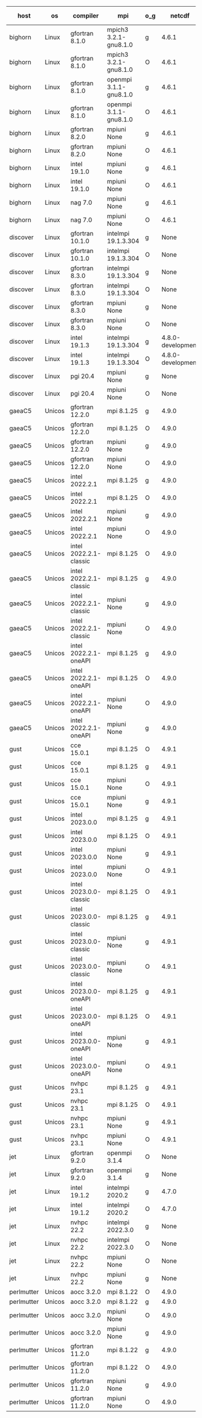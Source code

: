 

| host     | os       | compiler                              | mpi                      | o_g        | netcdf        | build       | u_pass          | u_fail          | s_pass            | s_fail            | e_pass             | e_fail             | nuopc_pass       | nuopc_fail       | artifacts link          |
|----------|----------|---------------------------------------|--------------------------|------------|---------------|-------------|-----------------|-----------------|-------------------|-------------------|--------------------|--------------------|------------------|------------------|-------------------------|
| bighorn | Linux | gfortran 8.1.0 | mpich3 3.2.1-gnu8.1.0  | g | 4.6.1  | PASS | 13919 | 0 | 49 | 0 | 80 | 0 | 52 | 0 | <a href="https://github.com/esmf-org/esmf-test-artifacts/tree/b4337c7f51733c13a0578c5457574ebf5938ef8a/feature_fill_nan/gfortran/8.1.0/g/mpich3/3.2.1-gnu8.1.0" target="_blank">b4337c7</a> | 
| bighorn | Linux | gfortran 8.1.0 | mpich3 3.2.1-gnu8.1.0  | O | 4.6.1  | PASS | 13919 | 0 | 49 | 0 | 80 | 0 | 52 | 0 | <a href="https://github.com/esmf-org/esmf-test-artifacts/tree/4911e97340f296676f260d3d201f1e55299e9cdb/feature_fill_nan/gfortran/8.1.0/O/mpich3/3.2.1-gnu8.1.0" target="_blank">4911e97</a> | 
| bighorn | Linux | gfortran 8.1.0 | openmpi 3.1.1-gnu8.1.0  | g | 4.6.1  | PASS | 13919 | 0 | 49 | 0 | 80 | 0 | 52 | 0 | <a href="https://github.com/esmf-org/esmf-test-artifacts/tree/508ee68e1eb45923b052936631fb33b21b550130/feature_fill_nan/gfortran/8.1.0/g/openmpi/3.1.1-gnu8.1.0" target="_blank">508ee68</a> | 
| bighorn | Linux | gfortran 8.1.0 | openmpi 3.1.1-gnu8.1.0  | O | 4.6.1  | PASS | 13919 | 0 | 49 | 0 | 80 | 0 | 52 | 0 | <a href="https://github.com/esmf-org/esmf-test-artifacts/tree/d1cca6aefe99f0696513b558ef5e2a041bab673f/feature_fill_nan/gfortran/8.1.0/O/openmpi/3.1.1-gnu8.1.0" target="_blank">d1cca6a</a> | 
| bighorn | Linux | gfortran 8.2.0 | mpiuni None  | g | 4.6.1  | PASS | 12339 | 0 | 8 | 0 | 43 | 0 | None | None | <a href="https://github.com/esmf-org/esmf-test-artifacts/tree/75a5b901e8c76262063d19b72d7d67d9e818516c/feature_fill_nan/gfortran/8.2.0/g/mpiuni/None" target="_blank">75a5b90</a> | 
| bighorn | Linux | gfortran 8.2.0 | mpiuni None  | O | 4.6.1  | PASS | 12339 | 0 | 8 | 0 | 43 | 0 | None | None | <a href="https://github.com/esmf-org/esmf-test-artifacts/tree/6fc889af757e859b41dffa9451dc44c830684879/feature_fill_nan/gfortran/8.2.0/O/mpiuni/None" target="_blank">6fc889a</a> | 
| bighorn | Linux | intel 19.1.0 | mpiuni None  | g | 4.6.1  | PASS | 12339 | 0 | 8 | 0 | 43 | 0 | None | None | <a href="https://github.com/esmf-org/esmf-test-artifacts/tree/0de7ae7ea6a44855260ed8b64c787c73a3da2368/feature_fill_nan/intel/19.1.0/g/mpiuni/None" target="_blank">0de7ae7</a> | 
| bighorn | Linux | intel 19.1.0 | mpiuni None  | O | 4.6.1  | PASS | 12339 | 0 | 8 | 0 | 43 | 0 | None | None | <a href="https://github.com/esmf-org/esmf-test-artifacts/tree/e947cdf8146709ae24f358b4dce704c9a2f0f7cb/feature_fill_nan/intel/19.1.0/O/mpiuni/None" target="_blank">e947cdf</a> | 
| bighorn | Linux | nag 7.0 | mpiuni None  | g | 4.6.1  | PASS | 12339 | 0 | 8 | 0 | 43 | 0 | None | None | <a href="https://github.com/esmf-org/esmf-test-artifacts/tree/4d67957c9ee9ef8b0e4e13e923079806ecfb6426/feature_fill_nan/nag/7.0/g/mpiuni/None" target="_blank">4d67957</a> | 
| bighorn | Linux | nag 7.0 | mpiuni None  | O | 4.6.1  | PASS | 12339 | 0 | 8 | 0 | 43 | 0 | None | None | <a href="https://github.com/esmf-org/esmf-test-artifacts/tree/2fa20933c967d7fbc797a7d6b5042c0791fcdfb4/feature_fill_nan/nag/7.0/O/mpiuni/None" target="_blank">2fa2093</a> | 
| discover | Linux | gfortran 10.1.0 | intelmpi 19.1.3.304  | g | None  | PASS | 13904 | 15 | 49 | 0 | 80 | 0 | 52 | 0 | <a href="https://github.com/esmf-org/esmf-test-artifacts/tree/9faaa98d279a78d2b4159f0c538957478326af5a/feature_fill_nan/gfortran/10.1.0/g/intelmpi/19.1.3.304" target="_blank">9faaa98</a> | 
| discover | Linux | gfortran 10.1.0 | intelmpi 19.1.3.304  | O | None  | PASS | 13904 | 15 | 49 | 0 | 80 | 0 | 52 | 0 | <a href="https://github.com/esmf-org/esmf-test-artifacts/tree/f2d97e4981e20b0667866ebeda40677e55f1e096/feature_fill_nan/gfortran/10.1.0/O/intelmpi/19.1.3.304" target="_blank">f2d97e4</a> | 
| discover | Linux | gfortran 8.3.0 | intelmpi 19.1.3.304  | g | None  | PASS | 13904 | 15 | 49 | 0 | 80 | 0 | 52 | 0 | <a href="https://github.com/esmf-org/esmf-test-artifacts/tree/c5f18187f2903922dc9f02e7e25107bf945e7a41/feature_fill_nan/gfortran/8.3.0/g/intelmpi/19.1.3.304" target="_blank">c5f1818</a> | 
| discover | Linux | gfortran 8.3.0 | intelmpi 19.1.3.304  | O | None  | PASS | 13904 | 15 | 49 | 0 | 80 | 0 | 52 | 0 | <a href="https://github.com/esmf-org/esmf-test-artifacts/tree/077288844f3b5b62f737af2e799221e31f716aba/feature_fill_nan/gfortran/8.3.0/O/intelmpi/19.1.3.304" target="_blank">0772888</a> | 
| discover | Linux | gfortran 8.3.0 | mpiuni None  | g | None  | PASS | 12339 | 0 | 8 | 0 | 43 | 0 | None | None | <a href="https://github.com/esmf-org/esmf-test-artifacts/tree/02c146fc5c0834103c7e4f2d5dfcdd1bdee9138a/feature_fill_nan/gfortran/8.3.0/g/mpiuni/None" target="_blank">02c146f</a> | 
| discover | Linux | gfortran 8.3.0 | mpiuni None  | O | None  | PASS | 12339 | 0 | 8 | 0 | 43 | 0 | None | None | <a href="https://github.com/esmf-org/esmf-test-artifacts/tree/601223581384083b0285161a544369aac857c6f2/feature_fill_nan/gfortran/8.3.0/O/mpiuni/None" target="_blank">6012235</a> | 
| discover | Linux | intel 19.1.3 | intelmpi 19.1.3.304  | g | 4.8.0-development  | PASS | None | None | None | None | None | None | None | None | <a href="https://github.com/esmf-org/esmf-test-artifacts/tree/f29848e3467b811bb98d9565703ed2d6bd0305a3/feature_fill_nan/intel/19.1.3/g/intelmpi/19.1.3.304" target="_blank">f29848e</a> | 
| discover | Linux | intel 19.1.3 | intelmpi 19.1.3.304  | O | 4.8.0-development  | PASS | None | None | None | None | None | None | None | None | <a href="https://github.com/esmf-org/esmf-test-artifacts/tree/0ea6e0fb0bba2e0af76d00455127fba4f2260f75/feature_fill_nan/intel/19.1.3/O/intelmpi/19.1.3.304" target="_blank">0ea6e0f</a> | 
| discover | Linux | pgi 20.4 | mpiuni None  | g | None  | PASS | None | None | None | None | None | None | None | None | <a href="https://github.com/esmf-org/esmf-test-artifacts/tree/1f23b99df228c66c463ff8a53226dd9d83089ecd/feature_fill_nan/pgi/20.4/g/mpiuni/None" target="_blank">1f23b99</a> | 
| discover | Linux | pgi 20.4 | mpiuni None  | O | None  | PASS | None | None | None | None | None | None | None | None | <a href="https://github.com/esmf-org/esmf-test-artifacts/tree/35b45695d99041e012c50d4aed766ea05f69f361/feature_fill_nan/pgi/20.4/O/mpiuni/None" target="_blank">35b4569</a> | 
| gaeaC5 | Unicos | gfortran 12.2.0 | mpi 8.1.25  | g | 4.9.0  | PASS | 13919 | 0 | 49 | 0 | 80 | 0 | 52 | 0 | <a href="https://github.com/esmf-org/esmf-test-artifacts/tree/98fcb8d7d7b5678478a4893bc3338df67516f47b/feature_fill_nan/gfortran/12.2.0/g/mpi/8.1.25" target="_blank">98fcb8d</a> | 
| gaeaC5 | Unicos | gfortran 12.2.0 | mpi 8.1.25  | O | 4.9.0  | PASS | 13919 | 0 | 49 | 0 | 80 | 0 | 52 | 0 | <a href="https://github.com/esmf-org/esmf-test-artifacts/tree/a8b74715a0023f9c0585d1e65c7daca3a8b8b18c/feature_fill_nan/gfortran/12.2.0/O/mpi/8.1.25" target="_blank">a8b7471</a> | 
| gaeaC5 | Unicos | gfortran 12.2.0 | mpiuni None  | g | 4.9.0  | PASS | 12339 | 0 | 8 | 0 | 43 | 0 | None | None | <a href="https://github.com/esmf-org/esmf-test-artifacts/tree/8fcd36e24406e5745653bf0e9fd86b91a3734810/feature_fill_nan/gfortran/12.2.0/g/mpiuni/None" target="_blank">8fcd36e</a> | 
| gaeaC5 | Unicos | gfortran 12.2.0 | mpiuni None  | O | 4.9.0  | PASS | 12339 | 0 | 8 | 0 | 43 | 0 | None | None | <a href="https://github.com/esmf-org/esmf-test-artifacts/tree/f2756f0b645639a6f545d7ca11df59b542aba4eb/feature_fill_nan/gfortran/12.2.0/O/mpiuni/None" target="_blank">f2756f0</a> | 
| gaeaC5 | Unicos | intel 2022.2.1 | mpi 8.1.25  | g | 4.9.0  | PASS | 13919 | 0 | 49 | 0 | 80 | 0 | 52 | 0 | <a href="https://github.com/esmf-org/esmf-test-artifacts/tree/60515765a4fc0b7a6417ea73a66cdc7245c39424/feature_fill_nan/intel/2022.2.1/g/mpi/8.1.25" target="_blank">6051576</a> | 
| gaeaC5 | Unicos | intel 2022.2.1 | mpi 8.1.25  | O | 4.9.0  | PASS | 13919 | 0 | 49 | 0 | 80 | 0 | 52 | 0 | <a href="https://github.com/esmf-org/esmf-test-artifacts/tree/2ef3e4843f51bc1e86200bce4edc92c3491be0ae/feature_fill_nan/intel/2022.2.1/O/mpi/8.1.25" target="_blank">2ef3e48</a> | 
| gaeaC5 | Unicos | intel 2022.2.1 | mpiuni None  | g | 4.9.0  | PASS | 12339 | 0 | 8 | 0 | 43 | 0 | None | None | <a href="https://github.com/esmf-org/esmf-test-artifacts/tree/3e51376735547a65958e59081cb1399dbf36e003/feature_fill_nan/intel/2022.2.1/g/mpiuni/None" target="_blank">3e51376</a> | 
| gaeaC5 | Unicos | intel 2022.2.1 | mpiuni None  | O | 4.9.0  | PASS | 12339 | 0 | 8 | 0 | 43 | 0 | None | None | <a href="https://github.com/esmf-org/esmf-test-artifacts/tree/6ca5bb232aacd1ec90df5f8ace4199bd83e73c7d/feature_fill_nan/intel/2022.2.1/O/mpiuni/None" target="_blank">6ca5bb2</a> | 
| gaeaC5 | Unicos | intel 2022.2.1-classic | mpi 8.1.25  | O | 4.9.0  | PASS | 13919 | 0 | 49 | 0 | 80 | 0 | 52 | 0 | <a href="https://github.com/esmf-org/esmf-test-artifacts/tree/369bca40fefcb0ca069935eb13c6e7f5b8e3722e/feature_fill_nan/intel/2022.2.1-classic/O/mpi/8.1.25" target="_blank">369bca4</a> | 
| gaeaC5 | Unicos | intel 2022.2.1-classic | mpi 8.1.25  | g | 4.9.0  | PASS | 13919 | 0 | 49 | 0 | 80 | 0 | 52 | 0 | <a href="https://github.com/esmf-org/esmf-test-artifacts/tree/424f766e906f2537b82a0e74a0ae6268979782c3/feature_fill_nan/intel/2022.2.1-classic/g/mpi/8.1.25" target="_blank">424f766</a> | 
| gaeaC5 | Unicos | intel 2022.2.1-classic | mpiuni None  | g | 4.9.0  | PASS | 12339 | 0 | 8 | 0 | 43 | 0 | None | None | <a href="https://github.com/esmf-org/esmf-test-artifacts/tree/47ffb7ea6cbe3b551db788ac24ca1aedcad89e98/feature_fill_nan/intel/2022.2.1-classic/g/mpiuni/None" target="_blank">47ffb7e</a> | 
| gaeaC5 | Unicos | intel 2022.2.1-classic | mpiuni None  | O | 4.9.0  | PASS | 12339 | 0 | 8 | 0 | 43 | 0 | None | None | <a href="https://github.com/esmf-org/esmf-test-artifacts/tree/6b75282f5ba1326d3a812b4532348f1d06b6f1ae/feature_fill_nan/intel/2022.2.1-classic/O/mpiuni/None" target="_blank">6b75282</a> | 
| gaeaC5 | Unicos | intel 2022.2.1-oneAPI | mpi 8.1.25  | g | 4.9.0  | FAIL | None | None | None | None | None | None | None | None | <a href="https://github.com/esmf-org/esmf-test-artifacts/tree/5dff199e6f53488bbb65ab7ce72d60ee47a5d93a/feature_fill_nan/intel/2022.2.1-oneAPI/g/mpi/8.1.25" target="_blank">5dff199</a> | 
| gaeaC5 | Unicos | intel 2022.2.1-oneAPI | mpi 8.1.25  | O | 4.9.0  | FAIL | None | None | None | None | None | None | None | None | <a href="https://github.com/esmf-org/esmf-test-artifacts/tree/18455b9b97f7d9b8093c30bb2bc0e9c5902ad975/feature_fill_nan/intel/2022.2.1-oneAPI/O/mpi/8.1.25" target="_blank">18455b9</a> | 
| gaeaC5 | Unicos | intel 2022.2.1-oneAPI | mpiuni None  | O | 4.9.0  | FAIL | None | None | None | None | None | None | None | None | <a href="https://github.com/esmf-org/esmf-test-artifacts/tree/53e0158980794f5178368d9646c39807f15d318e/feature_fill_nan/intel/2022.2.1-oneAPI/O/mpiuni/None" target="_blank">53e0158</a> | 
| gaeaC5 | Unicos | intel 2022.2.1-oneAPI | mpiuni None  | g | 4.9.0  | FAIL | None | None | None | None | None | None | None | None | <a href="https://github.com/esmf-org/esmf-test-artifacts/tree/63e16b6e2bf10d369824abff8a2d4e5ace8015e8/feature_fill_nan/intel/2022.2.1-oneAPI/g/mpiuni/None" target="_blank">63e16b6</a> | 
| gust | Unicos | cce 15.0.1 | mpi 8.1.25  | O | 4.9.1  | PASS | 13839 | 80 | 49 | 0 | 80 | 0 | 51 | 1 | <a href="https://github.com/esmf-org/esmf-test-artifacts/tree/cc39c0bbde1d261390489f030c9f1c49ecf6d942/feature_fill_nan/cce/15.0.1/O/mpi/8.1.25" target="_blank">cc39c0b</a> | 
| gust | Unicos | cce 15.0.1 | mpi 8.1.25  | g | 4.9.1  | PASS | 13841 | 78 | 49 | 0 | 80 | 0 | 51 | 1 | <a href="https://github.com/esmf-org/esmf-test-artifacts/tree/d2ed1cdf46ec8a283a3d30977bafbd367209fbb4/feature_fill_nan/cce/15.0.1/g/mpi/8.1.25" target="_blank">d2ed1cd</a> | 
| gust | Unicos | cce 15.0.1 | mpiuni None  | O | 4.9.1  | PASS | 12261 | 78 | 8 | 0 | 43 | 0 | None | None | <a href="https://github.com/esmf-org/esmf-test-artifacts/tree/dcc21159ac041e99bce3482b0b40dcf5f8649ee8/feature_fill_nan/cce/15.0.1/O/mpiuni/None" target="_blank">dcc2115</a> | 
| gust | Unicos | cce 15.0.1 | mpiuni None  | g | 4.9.1  | PASS | 12263 | 76 | 8 | 0 | 43 | 0 | None | None | <a href="https://github.com/esmf-org/esmf-test-artifacts/tree/3822b2404448056a0d2159f0a4456c8c1ccfce9f/feature_fill_nan/cce/15.0.1/g/mpiuni/None" target="_blank">3822b24</a> | 
| gust | Unicos | intel 2023.0.0 | mpi 8.1.25  | g | 4.9.1  | PASS | 13919 | 0 | 49 | 0 | 80 | 0 | 52 | 0 | <a href="https://github.com/esmf-org/esmf-test-artifacts/tree/1bd4abd6a622fcd1e6f6275be7ca87cefd4ea9f3/feature_fill_nan/intel/2023.0.0/g/mpi/8.1.25" target="_blank">1bd4abd</a> | 
| gust | Unicos | intel 2023.0.0 | mpi 8.1.25  | O | 4.9.1  | PASS | 13919 | 0 | 49 | 0 | 80 | 0 | 52 | 0 | <a href="https://github.com/esmf-org/esmf-test-artifacts/tree/54c199be870377ee4f92f759107a55df0ced47db/feature_fill_nan/intel/2023.0.0/O/mpi/8.1.25" target="_blank">54c199b</a> | 
| gust | Unicos | intel 2023.0.0 | mpiuni None  | g | 4.9.1  | PASS | 12339 | 0 | 8 | 0 | 43 | 0 | None | None | <a href="https://github.com/esmf-org/esmf-test-artifacts/tree/02f934caf52336b219410b2cdc31cc8114f7b057/feature_fill_nan/intel/2023.0.0/g/mpiuni/None" target="_blank">02f934c</a> | 
| gust | Unicos | intel 2023.0.0 | mpiuni None  | O | 4.9.1  | PASS | 12339 | 0 | 8 | 0 | 43 | 0 | None | None | <a href="https://github.com/esmf-org/esmf-test-artifacts/tree/8e0f3ee8260bc93f8055eab72c82dd77e96ab7f0/feature_fill_nan/intel/2023.0.0/O/mpiuni/None" target="_blank">8e0f3ee</a> | 
| gust | Unicos | intel 2023.0.0-classic | mpi 8.1.25  | O | 4.9.1  | PASS | 13919 | 0 | 49 | 0 | 80 | 0 | 52 | 0 | <a href="https://github.com/esmf-org/esmf-test-artifacts/tree/c46fed36476ed5817b8cfa5fcedd797a69e9827d/feature_fill_nan/intel/2023.0.0-classic/O/mpi/8.1.25" target="_blank">c46fed3</a> | 
| gust | Unicos | intel 2023.0.0-classic | mpi 8.1.25  | g | 4.9.1  | PASS | 13919 | 0 | 49 | 0 | 80 | 0 | 52 | 0 | <a href="https://github.com/esmf-org/esmf-test-artifacts/tree/a4beb66695017e869aa14e61e08422d99a820c59/feature_fill_nan/intel/2023.0.0-classic/g/mpi/8.1.25" target="_blank">a4beb66</a> | 
| gust | Unicos | intel 2023.0.0-classic | mpiuni None  | g | 4.9.1  | PASS | 12339 | 0 | 8 | 0 | 43 | 0 | None | None | <a href="https://github.com/esmf-org/esmf-test-artifacts/tree/f3284adcdc0c9963050e316e9886f5002d88e1bf/feature_fill_nan/intel/2023.0.0-classic/g/mpiuni/None" target="_blank">f3284ad</a> | 
| gust | Unicos | intel 2023.0.0-classic | mpiuni None  | O | 4.9.1  | PASS | 12339 | 0 | 8 | 0 | 43 | 0 | None | None | <a href="https://github.com/esmf-org/esmf-test-artifacts/tree/78ec723ebd0694b4adfd8accd6641f8d3ffd2ba0/feature_fill_nan/intel/2023.0.0-classic/O/mpiuni/None" target="_blank">78ec723</a> | 
| gust | Unicos | intel 2023.0.0-oneAPI | mpi 8.1.25  | g | 4.9.1  | PASS | 13919 | 0 | 49 | 0 | 80 | 0 | 40 | 12 | <a href="https://github.com/esmf-org/esmf-test-artifacts/tree/595c730cd0c8c1def64056175ebbe53b41699fa3/feature_fill_nan/intel/2023.0.0-oneAPI/g/mpi/8.1.25" target="_blank">595c730</a> | 
| gust | Unicos | intel 2023.0.0-oneAPI | mpi 8.1.25  | O | 4.9.1  | PASS | 13919 | 0 | 48 | 1 | 80 | 0 | 40 | 12 | <a href="https://github.com/esmf-org/esmf-test-artifacts/tree/6af7d445ed9d660f9f009145a1c53a6007f82ed2/feature_fill_nan/intel/2023.0.0-oneAPI/O/mpi/8.1.25" target="_blank">6af7d44</a> | 
| gust | Unicos | intel 2023.0.0-oneAPI | mpiuni None  | g | 4.9.1  | PASS | 12339 | 0 | 8 | 0 | 43 | 0 | None | None | <a href="https://github.com/esmf-org/esmf-test-artifacts/tree/b762f4b8fcd591188adc3d5352be976283b55aed/feature_fill_nan/intel/2023.0.0-oneAPI/g/mpiuni/None" target="_blank">b762f4b</a> | 
| gust | Unicos | intel 2023.0.0-oneAPI | mpiuni None  | O | 4.9.1  | PASS | 12339 | 0 | 8 | 0 | 43 | 0 | None | None | <a href="https://github.com/esmf-org/esmf-test-artifacts/tree/2834856173d6168831d859e3b397f5f3402d44c2/feature_fill_nan/intel/2023.0.0-oneAPI/O/mpiuni/None" target="_blank">2834856</a> | 
| gust | Unicos | nvhpc 23.1 | mpi 8.1.25  | g | 4.9.1  | PASS | 13021 | 898 | 35 | 14 | 66 | 14 | 10 | 42 | <a href="https://github.com/esmf-org/esmf-test-artifacts/tree/3ae854b3ecf2aa7ec764e0a441d0941e713349c5/feature_fill_nan/nvhpc/23.1/g/mpi/8.1.25" target="_blank">3ae854b</a> | 
| gust | Unicos | nvhpc 23.1 | mpi 8.1.25  | O | 4.9.1  | PASS | 13916 | 3 | 49 | 0 | 80 | 0 | 45 | 7 | <a href="https://github.com/esmf-org/esmf-test-artifacts/tree/96c1201e1b7570b4342f57a2173998ec92d6aa0e/feature_fill_nan/nvhpc/23.1/O/mpi/8.1.25" target="_blank">96c1201</a> | 
| gust | Unicos | nvhpc 23.1 | mpiuni None  | g | 4.9.1  | PASS | 11701 | 638 | 4 | 4 | 40 | 3 | None | None | <a href="https://github.com/esmf-org/esmf-test-artifacts/tree/1d90f99da636666bfcb50c36afd38af00b45f689/feature_fill_nan/nvhpc/23.1/g/mpiuni/None" target="_blank">1d90f99</a> | 
| gust | Unicos | nvhpc 23.1 | mpiuni None  | O | 4.9.1  | PASS | 12337 | 2 | 8 | 0 | 43 | 0 | None | None | <a href="https://github.com/esmf-org/esmf-test-artifacts/tree/f6c2e102e50309972b0775e92fc5249946d33c84/feature_fill_nan/nvhpc/23.1/O/mpiuni/None" target="_blank">f6c2e10</a> | 
| jet | Linux | gfortran 9.2.0 | openmpi 3.1.4  | O | None  | PASS | 13919 | 0 | 49 | 0 | 80 | 0 | 52 | 0 | <a href="https://github.com/esmf-org/esmf-test-artifacts/tree/b4ab206a0f419d4285d846ee16ffce7e35a516c8/feature_fill_nan/gfortran/9.2.0/O/openmpi/3.1.4" target="_blank">b4ab206</a> | 
| jet | Linux | gfortran 9.2.0 | openmpi 3.1.4  | g | None  | PASS | 13919 | 0 | 49 | 0 | 80 | 0 | 52 | 0 | <a href="https://github.com/esmf-org/esmf-test-artifacts/tree/2f88f4599d6f96f6a4886ac76121df82144b814a/feature_fill_nan/gfortran/9.2.0/g/openmpi/3.1.4" target="_blank">2f88f45</a> | 
| jet | Linux | intel 19.1.2 | intelmpi 2020.2  | g | 4.7.0  | PASS | None | None | None | None | None | None | None | None | <a href="https://github.com/esmf-org/esmf-test-artifacts/tree/a2542b4bcd925237473a4a7d26060cd5b70663d0/feature_fill_nan/intel/19.1.2/g/intelmpi/2020.2" target="_blank">a2542b4</a> | 
| jet | Linux | intel 19.1.2 | intelmpi 2020.2  | O | 4.7.0  | PASS | None | None | None | None | None | None | None | None | <a href="https://github.com/esmf-org/esmf-test-artifacts/tree/e6f48ba36446333de072b20fa9cb65fcdd68927a/feature_fill_nan/intel/19.1.2/O/intelmpi/2020.2" target="_blank">e6f48ba</a> | 
| jet | Linux | nvhpc 22.2 | intelmpi 2022.3.0  | g | None  | PASS | None | None | None | None | None | None | None | None | <a href="https://github.com/esmf-org/esmf-test-artifacts/tree/b532fda1838b97050249b3f8b723aaf5e64a0a19/feature_fill_nan/nvhpc/22.2/g/intelmpi/2022.3.0" target="_blank">b532fda</a> | 
| jet | Linux | nvhpc 22.2 | intelmpi 2022.3.0  | O | None  | PASS | None | None | None | None | None | None | None | None | <a href="https://github.com/esmf-org/esmf-test-artifacts/tree/660ab50fa83afccf655b34583aba73d5410318b2/feature_fill_nan/nvhpc/22.2/O/intelmpi/2022.3.0" target="_blank">660ab50</a> | 
| jet | Linux | nvhpc 22.2 | mpiuni None  | O | None  | PASS | 11713 | 626 | 6 | 2 | 40 | 3 | None | None | <a href="https://github.com/esmf-org/esmf-test-artifacts/tree/20285667c175f303d6b0d31591f0652121f2e121/feature_fill_nan/nvhpc/22.2/O/mpiuni/None" target="_blank">2028566</a> | 
| jet | Linux | nvhpc 22.2 | mpiuni None  | g | None  | PASS | 11713 | 626 | 4 | 4 | 40 | 3 | None | None | <a href="https://github.com/esmf-org/esmf-test-artifacts/tree/b4b3b1a60d4a86846cd289e02d2461bf4bcdc294/feature_fill_nan/nvhpc/22.2/g/mpiuni/None" target="_blank">b4b3b1a</a> | 
| perlmutter | Unicos | aocc 3.2.0 | mpi 8.1.22  | O | 4.9.0  | PASS | 13836 | 83 | 47 | 2 | 78 | 2 | 45 | 7 | <a href="https://github.com/esmf-org/esmf-test-artifacts/tree/af2d4b3ac53db9045f0ce1c42316a2f56abe5cf7/feature_fill_nan/aocc/3.2.0/O/mpi/8.1.22" target="_blank">af2d4b3</a> | 
| perlmutter | Unicos | aocc 3.2.0 | mpi 8.1.22  | g | 4.9.0  | PASS | None | None | None | None | None | None | 45 | 7 | <a href="https://github.com/esmf-org/esmf-test-artifacts/tree/7aeebeaba699060636f12fde562baa072932694d/feature_fill_nan/aocc/3.2.0/g/mpi/8.1.22" target="_blank">7aeebea</a> | 
| perlmutter | Unicos | aocc 3.2.0 | mpiuni None  | O | 4.9.0  | PASS | 12305 | 34 | 6 | 2 | 43 | 0 | None | None | <a href="https://github.com/esmf-org/esmf-test-artifacts/tree/65d4c355ff3533d019a9d28098ab4aa6c3d216b3/feature_fill_nan/aocc/3.2.0/O/mpiuni/None" target="_blank">65d4c35</a> | 
| perlmutter | Unicos | aocc 3.2.0 | mpiuni None  | g | 4.9.0  | PASS | None | None | None | None | None | None | None | None | <a href="https://github.com/esmf-org/esmf-test-artifacts/tree/2f29c098167d809792e8eda10a4e069040d3613d/feature_fill_nan/aocc/3.2.0/g/mpiuni/None" target="_blank">2f29c09</a> | 
| perlmutter | Unicos | gfortran 11.2.0 | mpi 8.1.22  | g | 4.9.0  | PASS | 13919 | 0 | 49 | 0 | 80 | 0 | 52 | 0 | <a href="https://github.com/esmf-org/esmf-test-artifacts/tree/ea6f270af504baf4c9bc500147f18a2b53d841c4/feature_fill_nan/gfortran/11.2.0/g/mpi/8.1.22" target="_blank">ea6f270</a> | 
| perlmutter | Unicos | gfortran 11.2.0 | mpi 8.1.22  | O | 4.9.0  | PASS | 13919 | 0 | 49 | 0 | 80 | 0 | 52 | 0 | <a href="https://github.com/esmf-org/esmf-test-artifacts/tree/f03baa37230a3902e37b2e3f0afc1714a13e767d/feature_fill_nan/gfortran/11.2.0/O/mpi/8.1.22" target="_blank">f03baa3</a> | 
| perlmutter | Unicos | gfortran 11.2.0 | mpiuni None  | g | 4.9.0  | PASS | 12339 | 0 | 8 | 0 | 43 | 0 | None | None | <a href="https://github.com/esmf-org/esmf-test-artifacts/tree/e362e9ac4ec21ec53429584a036a9bd29d12ea27/feature_fill_nan/gfortran/11.2.0/g/mpiuni/None" target="_blank">e362e9a</a> | 
| perlmutter | Unicos | gfortran 11.2.0 | mpiuni None  | O | 4.9.0  | PASS | 12339 | 0 | 8 | 0 | 43 | 0 | None | None | <a href="https://github.com/esmf-org/esmf-test-artifacts/tree/0c25e4829b32cc84d31d03d468b2c431a48abff4/feature_fill_nan/gfortran/11.2.0/O/mpiuni/None" target="_blank">0c25e48</a> | 

